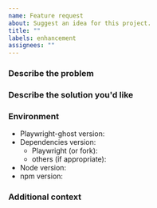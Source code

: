 ```yaml
---
name: Feature request
about: Suggest an idea for this project.
title: ""
labels: enhancement
assignees: ""
---
```


### Describe the problem

<!-- A clear and concise description of what the problem is. Ex. I'm always
     frustrated when [...] -->

### Describe the solution you'd like

<!-- A clear and concise description of what you want to happen. -->

### Environment

- Playwright-ghost version<!-- e.g. 0.12.0 -->:
- Dependencies version:
  - Playwright (or fork)<!-- e.g. 1.51.1, patchright 1.51.2 -->:
  - others (if appropriate)<!-- e.g. @ghostery/adblocker-playwright 2.5.0 -->:
- Node version<!-- e.g. v22.14.0 -->:
- npm version<!-- e.g. 10.9.2 -->:

### Additional context

<!-- Add any other context or screenshots about the feature request here. -->
